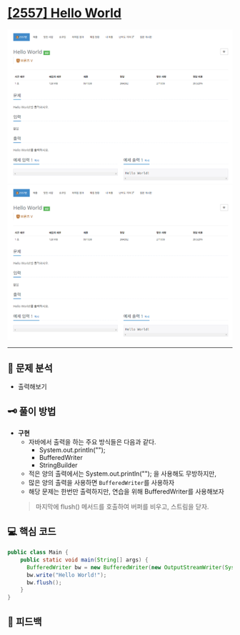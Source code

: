 # [[2557] Hello World](https://www.acmicpc.net/problem/2557)

![1.png](img%2F1.png)![2557.png](img%2F2557.png)

***

## 📃 문제 분석

- 출력해보기

## 🗝️ 풀이 방법

- **구현**
  - 자바에서 출력을 하는 주요 방식들은 다음과 같다.
    - System.out.println("");
    - BufferedWriter
    - StringBuilder
  - 적은 양의 출력에서는 System.out.println(""); 을 사용해도 무방하지만,
  - 많은 양의 출력을 사용하면 ```BufferedWriter```를 사용하자
  - 해당 문제는 한번만 출력하지만, 연습을 위해 BufferedWriter를 사용해보자
  > 마지막에 flush() 메서드를 호출하여 버퍼를 비우고, 스트림을 닫자.


## 💻 핵심 코드

```java
public class Main {
    public static void main(String[] args) {
      BufferedWriter bw = new BufferedWriter(new OutputStreamWriter(System.out));
      bw.write("Hello World!");
      bw.flush();
    }
}
```

## 📌 피드백

